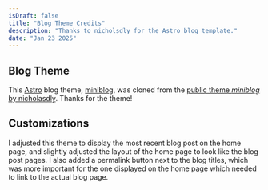 ```yaml
---
isDraft: false
title: "Blog Theme Credits"
description: "Thanks to nicholsdly for the Astro blog template."
date: "Jan 23 2025"
---
```

## Blog Theme

This [Astro](https://astro.build/) blog theme, [miniblog](https://astro.build/themes/details/miniblog/), was cloned from the [public theme _miniblog_ by nicholasdly](https://github.com/nicholasdly/miniblog). Thanks for the theme!

## Customizations

I adjusted this theme to display the most recent blog post on the home page, and slightly adjusted the layout of the home page to look like the blog post pages. I also added a permalink button next to the blog titles, which was more important for the one displayed on the home page which needed to link to the actual blog page.
